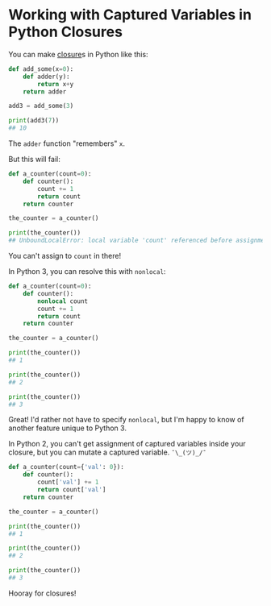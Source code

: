 # Working with Captured Variables in Python Closures

You can make [closure](http://en.wikipedia.org/wiki/Closure_%28computer_programming%29)s in Python like this:

```python
def add_some(x=0):
    def adder(y):
        return x+y
    return adder

add3 = add_some(3)

print(add3(7))
## 10
```

The `adder` function "remembers" `x`.

But this will fail:

```python
def a_counter(count=0):
    def counter():
        count += 1
        return count
    return counter

the_counter = a_counter()

print(the_counter())
## UnboundLocalError: local variable 'count' referenced before assignment
```

You can't assign to `count` in there!

In Python 3, you can resolve this with `nonlocal`:

```python
def a_counter(count=0):
    def counter():
        nonlocal count
        count += 1
        return count
    return counter

the_counter = a_counter()

print(the_counter())
## 1

print(the_counter())
## 2

print(the_counter())
## 3
```

Great! I'd rather not have to specify `nonlocal`, but I'm happy to know of another feature unique to Python 3.

In Python 2, you can't get assignment of captured variables inside your closure, but you can mutate a captured variable. `¯\_(ツ)_/¯`

```python
def a_counter(count={'val': 0}):
    def counter():
        count['val'] += 1
        return count['val']
    return counter

the_counter = a_counter()

print(the_counter())
## 1

print(the_counter())
## 2

print(the_counter())
## 3
```

Hooray for closures!
